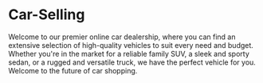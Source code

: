 # Car-Selling
 Welcome to our premier online car dealership, where you can find an extensive selection of high-quality vehicles to suit every need and budget. Whether you're in the market for a reliable family SUV, a sleek and sporty sedan, or a rugged and versatile truck, we have the perfect vehicle for you.   Welcome to the future of car shopping.
